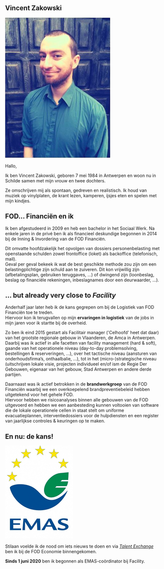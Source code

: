 <link rel="stylesheet" href="S2.css">
<link rel="stylesheet" href="foghorn2.css">

## Vincent Zakowski 

![](Vincent_Zakowski.png)

Hallo, 

Ik ben Vincent Zakowski, geboren 7 mei 1984 in Antwerpen en woon nu in Schilde samen met mijn vrouw en twee dochters.

Ze omschrijven mij als spontaan, gedreven en realistisch. Ik houd van muziek op vinylplaten, de krant lezen, kamperen, ijsjes eten en spelen met mijn kindjes.

## FOD... Financiën en ik

Ik ben afgestudeerd in 2009 en heb een bachelor in het Sociaal Werk. Na enkele jaren in de privé ben ik als financieel deskundige begonnen in 2014 bij de Inning & Invordering van de FOD Financiën. 

Dit omvatte hoofdzakelijk het opvolgen van dossiers personenbelasting met openstaande schulden zowel frontoffice (loket) als backoffice (telefonisch, mail).  
Geval per geval bekeek ik wat de best geschikte methode zou zijn om een belastingplichtige zijn schuld aan te zuiveren. Dit kon vrijwillig zijn (afbetalingsplan, gebruiken teruggaves, …) of dwingend zijn (loonbeslag, beslag op financiële rekeningen, inbeslagnames door een deurwaarder, …).

## ... but already very close to *Facility*

Anderhalf jaar later heb ik de kans gegrepen om bij de Logistiek van FOD Financiën toe te treden.  
Hiervoor kon ik terugvallen op mijn **ervaringen in logistiek** van de jobs in mijn jaren voor ik startte bij de overheid. 

Zo ben ik eind 2015 gestart als Facilitair manager ('Celhoofd' heet dat daar) van het grootste regionale gebouw in Vlaanderen, de Amca in Antwerpen.  Daarbij was ik actief in alle facetten van facility management (hard & soft), gaande van het operationele niveau (day-to-day problemsolving, bestellingen & reserveringen, …), over het tactische niveau (aansturen van onderhoudsfirma’s, onthaalbalie, …), tot in het (micro-)strategische niveau (uitschrijven lokale visie, projecten individueel en/of ism de Regie Der Gebouwen, eigenaar van het gebouw, Stad Antwerpen en andere derde partijen. 

Daarnaast was ik actief betrokken in de **brandwerkgroep** van de FOD Financiën waarbij we een overkoepelend brandpreventiebeleid hebben uitgetekend voor het gehele FOD.  
Hiervoor hebben we risicoanalyses binnen alle gebouwen van de FOD uitgevoerd en hebben we een aanbesteding kunnen voltooien van software die de lokale operationele cellen in staat stelt om uniforme evacuatieplannen, interventiedossiers voor de hulpdiensten en een register van jaarlijkse controles & keuringen op te maken.

## En nu: de kans!

![](EMAS.png)

Stilaan voelde ik de nood om iets nieuws te doen en via [*Talent Exchange*](https://newdevprojects.github.io/publicinfo/S2/B2usualB/Talent_Exchange_NL.html) ben ik bij de FOD Economie binnengekomen. 

**Sinds 1 juni 2020** ben ik begonnen als EMAS-coördinator bij Facility.

